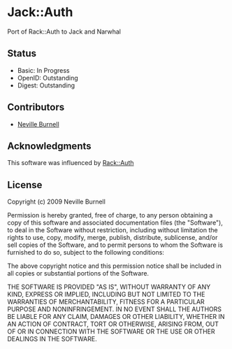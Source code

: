 Jack::Auth
===========
Port of Rack::Auth to Jack and Narwhal

Status
------
* Basic: In Progress
* OpenID: Outstanding
* Digest: Outstanding


Contributors
------------
* [Neville Burnell][2]

Acknowledgments
---------------

This software was influenced by [Rack::Auth][1]

[1]:http://github.com/rack/rack
[2]:http://github.com/nevilleburnell

License
-------
Copyright (c) 2009 Neville Burnell

Permission is hereby granted, free of charge, to any person obtaining a copy
of this software and associated documentation files (the "Software"), to
deal in the Software without restriction, including without limitation the
rights to use, copy, modify, merge, publish, distribute, sublicense, and/or
sell copies of the Software, and to permit persons to whom the Software is
furnished to do so, subject to the following conditions:

The above copyright notice and this permission notice shall be included in
all copies or substantial portions of the Software.

THE SOFTWARE IS PROVIDED "AS IS", WITHOUT WARRANTY OF ANY KIND, EXPRESS OR
IMPLIED, INCLUDING BUT NOT LIMITED TO THE WARRANTIES OF MERCHANTABILITY,
FITNESS FOR A PARTICULAR PURPOSE AND NONINFRINGEMENT. IN NO EVENT SHALL
THE AUTHORS BE LIABLE FOR ANY CLAIM, DAMAGES OR OTHER LIABILITY, WHETHER
IN AN ACTION OF CONTRACT, TORT OR OTHERWISE, ARISING FROM, OUT OF OR IN
CONNECTION WITH THE SOFTWARE OR THE USE OR OTHER DEALINGS IN THE SOFTWARE.

